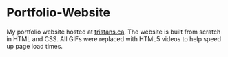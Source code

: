 # Portfolio-Website
My portfolio website hosted at [tristans.ca](<tristans.ca>). The website is built from scratch in HTML and CSS. All GIFs were replaced with HTML5 videos to help speed up page load times.